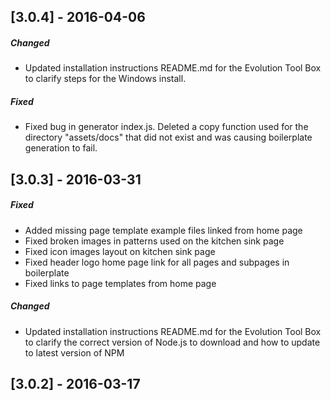 <!--
## [Unreleased]
-->

## [3.0.4] - 2016-04-06

##### Changed
- Updated installation instructions README.md for the Evolution Tool Box to clarify steps for the Windows install.

##### Fixed
- Fixed bug in generator index.js. Deleted a copy function used for the directory "assets/docs" that did not exist and was causing boilerplate generation to fail.

## [3.0.3] - 2016-03-31

##### Fixed
- Added missing page template example files linked from home page
- Fixed broken images in patterns used on the kitchen sink page
- Fixed icon images layout on kitchen sink page
- Fixed header logo home page link for all pages and subpages in boilerplate
- Fixed links to page templates from home page

##### Changed

- Updated installation instructions README.md for the Evolution Tool Box to clarify the correct version of Node.js to download and how to update to latest version of NPM

## [3.0.2] - 2016-03-17

<!--
##### Added
-->

<!--
##### Changed
-->

<!--
##### Deprecated
-->

<!--
##### Removed
-->

<!--
##### Fixed
-->
